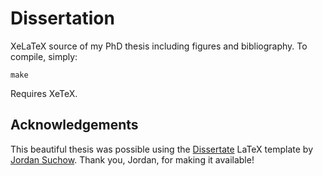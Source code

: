 # Dissertation

XeLaTeX source of my PhD thesis including figures and bibliography. To compile, simply:

	make

Requires XeTeX.

## Acknowledgements

This beautiful thesis was possible using the [Dissertate](http://dissertate.io) LaTeX template by [Jordan Suchow](http://suchow.io). Thank you, Jordan, for making it available!
